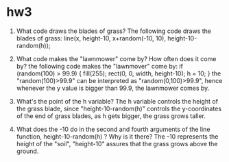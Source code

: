 # hw3
1. What code draws the blades of grass?
The following code draws the blades of grass:
  line(x, height-10, x+random(-10, 10), height-10-random(h));
  
2. What code makes the "lawnmower" come by? How often does it come by?
the following code makes the "lawnmover" come by:
if (random(100) > 99.9) {
    fill(255);
    rect(0, 0, width, height-10);
    h = 10;
  }
  the "random(100)>99.9" can be interpreted as "random(0,100)>99.9", hence whenever the y value is bigger than 99.9, the lawnmower comes by.
  
3. What's the point of the h variable?
The h variable controls the height of the grass blade, since "height-10-random(h)" controls the y-coordinates of the end of grass blades, as h gets bigger, the grass grows taller.

4. What does the -10 do in the second and fourth arguments of the line function, height-10-random(h) ? Why is it there?
The -10 represents the height of the "soil", "height-10" assures that the grass grows above the ground.
